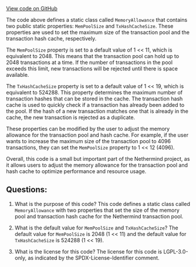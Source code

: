 [View code on GitHub](https://github.com/nethermindeth/nethermind/Nethermind.TxPool/MemoryAllowance.cs)

The code above defines a static class called `MemoryAllowance` that contains two public static properties: `MemPoolSize` and `TxHashCacheSize`. These properties are used to set the maximum size of the transaction pool and the transaction hash cache, respectively. 

The `MemPoolSize` property is set to a default value of 1 << 11, which is equivalent to 2048. This means that the transaction pool can hold up to 2048 transactions at a time. If the number of transactions in the pool exceeds this limit, new transactions will be rejected until there is space available.

The `TxHashCacheSize` property is set to a default value of 1 << 19, which is equivalent to 524288. This property determines the maximum number of transaction hashes that can be stored in the cache. The transaction hash cache is used to quickly check if a transaction has already been added to the pool. If the hash of a new transaction matches one that is already in the cache, the new transaction is rejected as a duplicate.

These properties can be modified by the user to adjust the memory allowance for the transaction pool and hash cache. For example, if the user wants to increase the maximum size of the transaction pool to 4096 transactions, they can set the `MemPoolSize` property to 1 << 12 (4096). 

Overall, this code is a small but important part of the Nethermind project, as it allows users to adjust the memory allowance for the transaction pool and hash cache to optimize performance and resource usage.
## Questions: 
 1. What is the purpose of this code?
   This code defines a static class called `MemoryAllowance` with two properties that set the size of the memory pool and transaction hash cache for the Nethermind transaction pool.

2. What is the default value for `MemPoolSize` and `TxHashCacheSize`?
   The default value for `MemPoolSize` is 2048 (1 << 11) and the default value for `TxHashCacheSize` is 524288 (1 << 19).

3. What is the license for this code?
   The license for this code is LGPL-3.0-only, as indicated by the SPDX-License-Identifier comment.